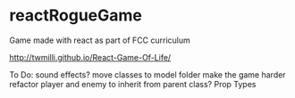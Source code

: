 # reactRogueGame
Game made with react as part of FCC curriculum

http://twmilli.github.io/React-Game-Of-Life/

To Do:
sound effects?
move classes to model folder
make the game harder
refactor player and enemy to inherit from parent class?
Prop Types
